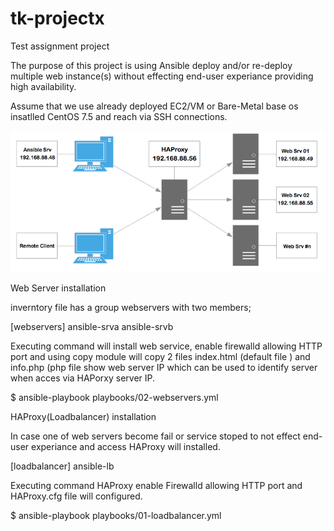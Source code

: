 # tk-projectx
Test assignment project

The purpose of this project is using Ansible deploy and/or re-deploy multiple web instance(s) without effecting end-user experiance providing high availability.

Assume that we use already deployed EC2/VM or Bare-Metal base os insatlled CentOS 7.5 and reach via SSH connections.

![im_name](images/tk-projectx-hld.jpg)

Web Server installation

inverntory file has a group webservers with two members;

[webservers]
ansible-srva
ansible-srvb

Executing command will install web service, enable firewalld allowing HTTP port and using copy module will copy 2 files index.html (default file ) and info.php (php file show web server IP which can be used to identify server when acces via HAPorxy server IP.

$ ansible-playbook playbooks/02-webservers.yml

HAProxy(Loadbalancer) installation

In case one of web servers become fail or service stoped to not effect end-user experiance and access HAProxy will installed.

[loadbalancer]
ansible-lb

Executing command HAProxy enable Firewalld allowing HTTP port and HAProxy.cfg file will configured.

$ ansible-playbook playbooks/01-loadbalancer.yml

